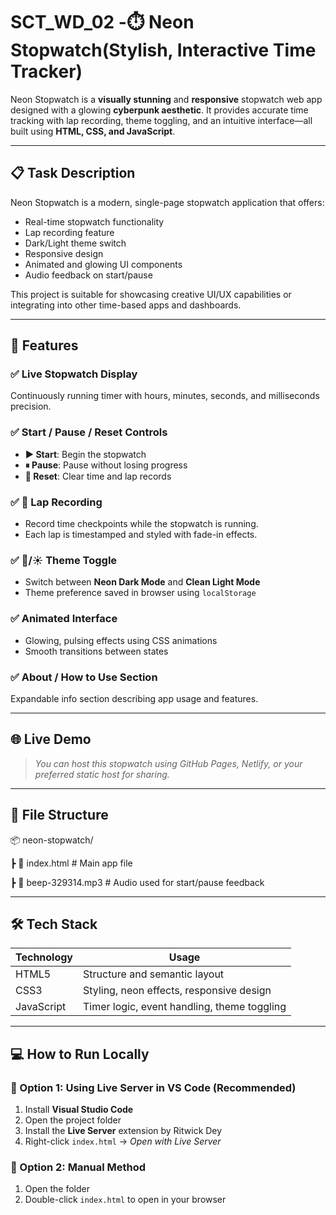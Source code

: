 # SCT_WD_02 -⏱️ Neon Stopwatch(Stylish, Interactive Time Tracker)

Neon Stopwatch is a **visually stunning** and **responsive** stopwatch web app designed with a glowing **cyberpunk aesthetic**. It provides accurate time tracking with lap recording, theme toggling, and an intuitive interface—all built using **HTML, CSS, and JavaScript**.

---

## 📋 Task Description

Neon Stopwatch is a modern, single-page stopwatch application that offers:

- Real-time stopwatch functionality  
- Lap recording feature  
- Dark/Light theme switch  
- Responsive design  
- Animated and glowing UI components  
- Audio feedback on start/pause  

This project is suitable for showcasing creative UI/UX capabilities or integrating into other time-based apps and dashboards.

---

## 🚀 Features

### ✅ Live Stopwatch Display
Continuously running timer with hours, minutes, seconds, and milliseconds precision.

### ✅ Start / Pause / Reset Controls
- **▶ Start**: Begin the stopwatch  
- **⏸ Pause**: Pause without losing progress  
- **🔄 Reset**: Clear time and lap records

### ✅ 🏁 Lap Recording
- Record time checkpoints while the stopwatch is running.  
- Each lap is timestamped and styled with fade-in effects.

### ✅ 🌙/☀️ Theme Toggle
- Switch between **Neon Dark Mode** and **Clean Light Mode**  
- Theme preference saved in browser using `localStorage`

### ✅ Animated Interface
- Glowing, pulsing effects using CSS animations  
- Smooth transitions between states

### ✅ About / How to Use Section
Expandable info section describing app usage and features.

---

## 🌐 Live Demo

> _You can host this stopwatch using GitHub Pages, Netlify, or your preferred static host for sharing._

---

## 📁 File Structure
📦 neon-stopwatch/

┣ 📄 index.html # Main app file

┣ 🎵 beep-329314.mp3 # Audio used for start/pause feedback


---

## 🛠️ Tech Stack

| Technology | Usage                        |
|------------|------------------------------|
| HTML5      | Structure and semantic layout|
| CSS3       | Styling, neon effects, responsive design |
| JavaScript | Timer logic, event handling, theme toggling |

---

## 💻 How to Run Locally

### 🔹 Option 1: Using Live Server in VS Code (Recommended)
1. Install **Visual Studio Code**
2. Open the project folder
3. Install the **Live Server** extension by Ritwick Dey
4. Right-click `index.html` → _Open with Live Server_

### 🔹 Option 2: Manual Method
1. Open the folder
2. Double-click `index.html` to open in your browser

